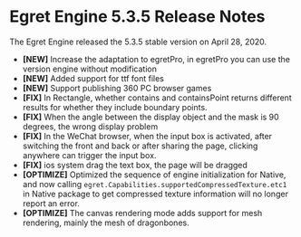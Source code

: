 # Egret Engine 5.3.5 Release Notes
The Egret Engine released the 5.3.5 stable version on April 28, 2020.

- **[NEW]** Increase the adaptation to egretPro, in egretPro you can use the version engine without modification
- **[NEW]** Added support for ttf font files
- **[NEW]** Support publishing 360 PC browser games
- **[FIX]** In Rectangle, whether contains and containsPoint returns different results for whether they include boundary points.
- **[FIX]** When the angle between the display object and the mask is 90 degrees, the wrong display problem
- **[FIX]** In the WeChat browser, when the input box is activated, after switching the front and back or after sharing the page, clicking anywhere can trigger the input box.
- **[FIX]** ios system drag the text box, the page will be dragged
- **[OPTIMIZE]** Optimized the sequence of engine initialization for Native, and now calling `egret.Capabilities.supportedCompressedTexture.etc1` in Native package to get compressed texture information will no longer report an error.
- **[OPTIMIZE]** The canvas rendering mode adds support for mesh rendering, mainly the mesh of dragonbones.
